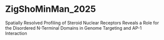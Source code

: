 # ZigShoMinMan_2025
Spatially Resolved Profiling of Steroid Nuclear Receptors Reveals a Role for the Disordered N-Terminal Domains in Genome Targeting and AP-1 Interaction
